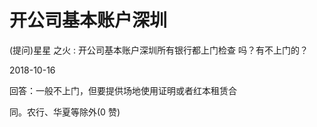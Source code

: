 # 开公司基本账户深圳

(提问)星星 之火 : 开公司基本账户深圳所有银行都上门检查 吗？有不上门的？

2018-10-16

回答：一般不上门，但要提供场地使用证明或者红本租赁合

同。农行、华夏等除外(0 赞)